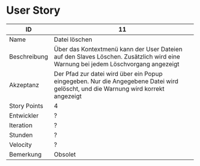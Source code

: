 # User Story

| ID         |11|
|-|-|
|Name        |Datei löschen|
|Beschreibung|Über das Kontextmenü kann der User Dateien auf den Slaves Löschen. Zusätzlich wird eine Warnung bei jedem Löschvorgang angezeigt|
|Akzeptanz   |Der Pfad zur datei wird über ein Popup eingegeben. Nur die Angegebene Datei wird gelöscht, und die Warnung wird korrekt angezeigt|
|Story Points|4|
|Entwickler  |?|
|Iteration   |?|
|Stunden     |?|
|Velocity    |?|
|Bemerkung   |Obsolet|
